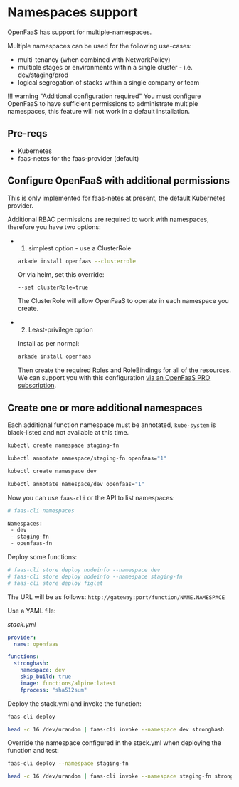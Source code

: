 # Namespaces support

OpenFaaS has support for multiple-namespaces.

Multiple namespaces can be used for the following use-cases:

* multi-tenancy (when combined with NetworkPolicy)
* multiple stages or environments within a single cluster - i.e. dev/staging/prod
* logical segregation of stacks within a single company or team

!!! warning "Additional configuration required"
  You must configure OpenFaaS to have sufficient permissions to administrate multiple namespaces, this feature will not work in a default installation.

## Pre-reqs

* Kubernetes
* faas-netes for the faas-provider (default)

## Configure OpenFaaS with additional permissions

This is only implemented for faas-netes at present, the default Kubernetes provider.

Additional RBAC permissions are required to work with namespaces, therefore you have two options:

* 1) simplest option - use a ClusterRole

    ```sh
    arkade install openfaas --clusterrole
    ```

    Or via helm, set this override:

    ```
    --set clusterRole=true
    ```

    The ClusterRole will allow OpenFaaS to operate in each namespace you create.


* 2) Least-privilege option

    Install as per normal:

    ```sh
    arkade install openfaas
    ```

    Then create the required Roles and RoleBindings for all of the resources. We can support you with this configuration [via an OpenFaaS PRO subscription](https://openfaas.com/support/).

## Create one or more additional namespaces

Each additional function namespace must be annotated, `kube-system` is black-listed and not available at this time.

```sh
kubectl create namespace staging-fn

kubectl annotate namespace/staging-fn openfaas="1"

kubectl create namespace dev

kubectl annotate namespace/dev openfaas="1"
```

Now you can use `faas-cli` or the API to list namespaces:

```sh
# faas-cli namespaces

Namespaces:
 - dev
 - staging-fn
 - openfaas-fn
```

Deploy some functions:

```sh
# faas-cli store deploy nodeinfo --namespace dev
# faas-cli store deploy nodeinfo --namespace staging-fn
# faas-cli store deploy figlet
```

The URL will be as follows: `http://gateway:port/function/NAME.NAMESPACE`

Use a YAML file:

*stack.yml*

```yaml
provider:
  name: openfaas

functions:
  stronghash:
    namespace: dev
    skip_build: true
    image: functions/alpine:latest
    fprocess: "sha512sum"
```

Deploy the stack.yml and invoke the function:

```sh
faas-cli deploy

head -c 16 /dev/urandom | faas-cli invoke --namespace dev stronghash
```

Override the namespace configured in the stack.yml when deploying the function and test:

```sh
faas-cli deploy --namespace staging-fn

head -c 16 /dev/urandom | faas-cli invoke --namespace staging-fn stronghash
```
